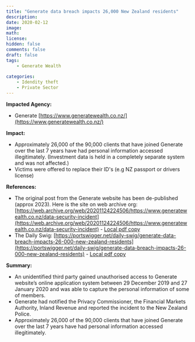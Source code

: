 ```yaml
---
title: "Generate data breach impacts 26,000 New Zealand residents"
description: 
date: 2020-02-12
image: 
math: 
license: 
hidden: false
comments: false
draft: false
tags: 
    - Generate Wealth
    
categories:
    - Idendity theft
    - Private Sector
---
```

**Impacted Agency:**
* Generate [https://www.generatewealth.co.nz/](https://www.generatewealth.co.nz/)

**Impact:**
* Approximately 26,000 of the 90,000 clients that have joined Generate over the last 7 years have had personal information accessed illegitimately. (Investment data is held in a completely separate system and was not affected.)
* Victims were offered to replace their ID's (e.g NZ passport or drivers license) 

**References:**
* The original post from the Generate website has been de-published (approx 2023). Here is the site on web archive org: [https://web.archive.org/web/20201124224506/https://www.generatewealth.co.nz/data-security-incident](https://web.archive.org/web/20201124224506/https://www.generatewealth.co.nz/data-security-incident) - [Local pdf copy](WebArchiveOrg.pdf) 
* The Daily Swig: [https://portswigger.net/daily-swig/generate-data-breach-impacts-26-000-new-zealand-residents](https://portswigger.net/daily-swig/generate-data-breach-impacts-26-000-new-zealand-residents) - [Local pdf copy](TheDailySwig.pdf)

**Summary:**
* An unidentified third party gained unauthorised access to Generate website’s online application system between 29 December 2019 and 27 January 2020 and was able to capture the personal information of some of members.
* Generate had notified the Privacy Commissioner, the Financial Markets Authority, Inland Revenue and reported the incident to the New Zealand Police.
* Approximately 26,000 of the 90,000 clients that have joined Generate over the last 7 years have had personal information accessed illegitimately.